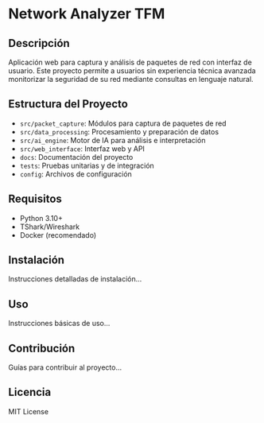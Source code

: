 # Network Analyzer TFM

## Descripción
Aplicación web para captura y análisis de paquetes de red con interfaz de usuario. Este proyecto permite a usuarios sin experiencia técnica avanzada monitorizar la seguridad de su red mediante consultas en lenguaje natural.

## Estructura del Proyecto
- `src/packet_capture`: Módulos para captura de paquetes de red
- `src/data_processing`: Procesamiento y preparación de datos
- `src/ai_engine`: Motor de IA para análisis e interpretación
- `src/web_interface`: Interfaz web y API
- `docs`: Documentación del proyecto
- `tests`: Pruebas unitarias y de integración
- `config`: Archivos de configuración

## Requisitos
- Python 3.10+
- TShark/Wireshark
- Docker (recomendado)

## Instalación
Instrucciones detalladas de instalación...

## Uso
Instrucciones básicas de uso...

## Contribución
Guías para contribuir al proyecto...

## Licencia
MIT License